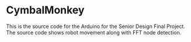 # CymbalMonkey

This is the source code for the Arduino for the Senior Design Final Project. The source code shows robot movement along with FFT node detection.
